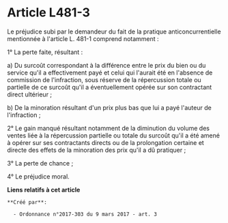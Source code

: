 # Article L481-3

Le préjudice subi par le demandeur du fait de la pratique  anticoncurrentielle mentionnée à l'article L. 481-1 comprend
notamment :  

1° La perte faite, résultant : 

a) Du surcoût correspondant à la différence entre le prix du bien ou du  service qu'il a effectivement payé et celui qui
l'aurait été en  l'absence de commission de l'infraction, sous réserve de la répercussion  totale ou partielle de ce surcoût
qu'il a éventuellement opérée sur son  contractant direct ultérieur ; 

b) De la minoration résultant d'un prix plus bas que lui a payé l'auteur de l'infraction ; 

2° Le gain manqué résultant notamment de la diminution du volume des  ventes liée à la répercussion partielle ou totale du
surcoût qu'il a été  amené à opérer sur ses contractants directs ou de la prolongation  certaine et directe des effets de la
minoration des prix qu'il a dû  pratiquer ; 

3° La perte de chance ; 

4° Le préjudice moral.

**Liens relatifs à cet article**

	**Créé par**:

	  - Ordonnance n°2017-303 du 9 mars 2017 - art. 3
